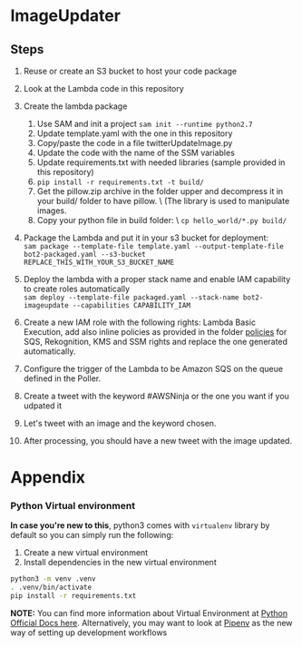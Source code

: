 # ImageUpdater

## Steps

1. Reuse or create an S3 bucket to host your code package
2. Look at the Lambda code in this repository
3. Create the lambda package
    1. Use SAM and init a project
    ```sam init --runtime python2.7```
    2. Update template.yaml with the one in this repository
    3. Copy/paste the code in a file twitterUpdateImage.py
    4. Update the code with the name of the SSM variables
    5. Update requirements.txt with needed libraries (sample provided in this repository)
    6. ```pip install -r requirements.txt -t build/```
    7. Get the pillow.zip archive in the folder upper and decompress it in your build/ folder to have pillow. \ 
    (The library is used to manipulate images.
    8. Copy your python file in build folder: \ 
    ```cp hello_world/*.py build/```
    
4. Package the Lambda and put it in your s3 bucket for deployment: \
```sam package --template-file template.yaml --output-template-file bot2-packaged.yaml --s3-bucket REPLACE_THIS_WITH_YOUR_S3_BUCKET_NAME```
5. Deploy the lambda with a proper stack name and enable IAM capability to create roles automatically \
```sam deploy --template-file packaged.yaml --stack-name bot2-imageupdate --capabilities CAPABILITY_IAM```
6. Create a new IAM role with the following rights: Lambda Basic Execution, add also inline policies as provided in the folder [policies](../IAM_policies/) for SQS, Rekognition, KMS and SSM rights and replace the one generated automatically.
7. Configure the trigger of the Lambda to be Amazon SQS on the queue defined in the Poller.
8. Create a tweet with the keyword #AWSNinja or the one you want if you udpated it
9. Let's tweet with an image and the keyword chosen.
10. After processing, you should have a new tweet with the image updated.


# Appendix

### Python Virtual environment
**In case you're new to this**, python3 comes with `virtualenv` library by default so you can simply run the following:

1. Create a new virtual environment
2. Install dependencies in the new virtual environment

```bash
python3 -m venv .venv
. .venv/bin/activate
pip install -r requirements.txt
```


**NOTE:** You can find more information about Virtual Environment at [Python Official Docs here](https://docs.python.org/3/tutorial/venv.html). Alternatively, you may want to look at [Pipenv](https://github.com/pypa/pipenv) as the new way of setting up development workflows
